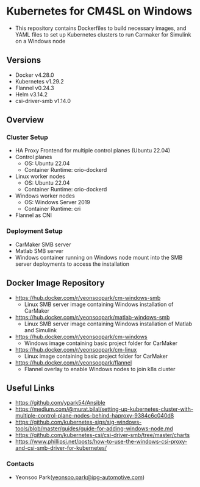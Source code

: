 # Kubernetes for CM4SL on Windows #

- This repository contains Dockerfiles to build necessary images, and YAML files to set up Kubernetes clusters to run Carmaker for Simulink on a Windows node

## Versions ##
- Docker v4.28.0
- Kubernetes v1.29.2
- Flannel v0.24.3
- Helm v3.14.2
- csi-driver-smb v1.14.0

## Overview ##
### Cluster Setup ###
- HA Proxy Frontend for multiple control planes (Ubuntu 22.04)
- Control planes
  - OS: Ubuntu 22.04
  - Container Runtime: crio-dockerd
- Linux worker nodes
  - OS: Ubuntu 22.04
  - Container Runtime: crio-dockerd
- Windows worker nodes
  - OS: Windows Server 2019
  - Container Runtime: cri
- Flannel as CNI
### Deployment Setup ###
- CarMaker SMB server
- Matlab SMB server
- Windows container running on Windows node mount into the SMB server deployments to access the installation



## Docker Image Repository ##
- https://hub.docker.com/r/yeonsoopark/cm-windows-smb
  - Linux SMB server image containing Windows installation of CarMaker
- https://hub.docker.com/r/yeonsoopark/matlab-windows-smb
  - Linux SMB server image containing Windows installation of Matlab and Simulink
- https://hub.docker.com/r/yeonsoopark/cm-windows
  - Windows image containing basic project folder for CarMaker
- https://hub.docker.com/r/yeonsoopark/cm-linux
  - Linux image containing basic project folder for CarMaker
- https://hub.docker.com/r/yeonsoopark/flannel
  - Flannel overlay to enable Windows nodes to join k8s cluster

## Useful Links ##
- https://github.com/ypark54/Ansible
- https://medium.com/@murat.bilal/setting-up-kubernetes-cluster-with-multiple-control-plane-nodes-behind-haproxy-9384c6c040d8
- https://github.com/kubernetes-sigs/sig-windows-tools/blob/master/guides/guide-for-adding-windows-node.md
- https://github.com/kubernetes-csi/csi-driver-smb/tree/master/charts
- https://www.phillipsj.net/posts/how-to-use-the-windows-csi-proxy-and-csi-smb-driver-for-kubernetes/

### Contacts ###
- Yeonsoo Park(yeonsoo.park@ipg-automotive.com)